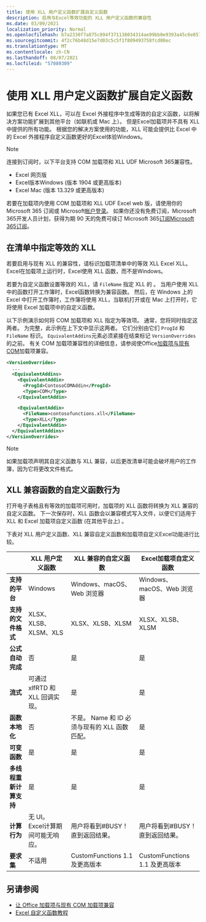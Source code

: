 ```yaml
---
title: 使用 XLL 用户定义函数扩展自定义函数
description: 启用与Excel等效功能的 XLL 用户定义函数的兼容性
ms.date: 03/09/2021
localization_priority: Normal
ms.openlocfilehash: b7a2330f7a875c894f371138034314ae99bb0e9393a45c6e8572a97a084fe94e
ms.sourcegitcommit: 4f2c76b48d15e7d03c5c5f1f809493758fcd88ec
ms.translationtype: MT
ms.contentlocale: zh-CN
ms.lasthandoff: 08/07/2021
ms.locfileid: "57089309"
---
```

# <a name="extend-custom-functions-with-xll-user-defined-functions"></a>使用 XLL 用户定义函数扩展自定义函数

如果您已有 Excel XLL，可以在 Excel 外接程序中生成等效的自定义函数，以将解决方案功能扩展到其他平台（如联机或 Mac 上）。 但是Excel加载项并不具有 XLL 中提供的所有功能。 根据您的解决方案使用的功能，XLL 可能会提供比 Excel 中的 Excel 外接程序自定义函数更好的Excel体验Windows。

> [!NOTE]
> 连接到订阅时，以下平台支持 COM 加载项和 XLL UDF Microsoft 365兼容性。
>
> - Excel 网页版
> - Excel版本Windows (版本 1904 或更高版本) 
> - Excel Mac (版本 13.329 或更高版本) 
>
> 若要在加载项内使用 COM 加载项和 XLL UDF Excel web 版，请使用你的 Microsoft 365 订阅或 Microsoft[帐户登录](https://account.microsoft.com/account)。 如果你还没有免费订阅，Microsoft 365开发人员计划，获得为期 90 天的免费可续订 Microsoft 365[订阅Microsoft 365订阅](https://developer.microsoft.com/office/dev-program)。

## <a name="specify-equivalent-xll-in-the-manifest"></a>在清单中指定等效的 XLL

若要启用与现有 XLL 的兼容性，请标识加载项清单中的等效 XLL Excel XLL。 Excel在加载项上运行时，Excel使用 XLL 函数，而不是Windows。

若要为自定义函数设置等效的 XLL，请 `FileName` 指定 XLL 的 。 当用户使用 XLL 中的函数打开工作簿时，Excel函数转换为兼容函数。 然后，在 Windows 上的 Excel 中打开工作簿时，工作簿将使用 XLL，当联机打开或在 Mac 上打开时，它将使用 Excel 加载项中的自定义函数。

以下示例演示如何将 COM 加载项和 XLL 指定为等效项。 通常，您将同时指定这两者。 为完整，此示例在上下文中显示这两者。 它们分别由它们 `ProgId` 和 `FileName` 标识。 `EquivalentAddins`元素必须紧接在结束标记 `VersionOverrides` 的之前。 有关 COM 加载项兼容性的详细信息，请参阅使Office[加载项与现有 COM](../develop/make-office-add-in-compatible-with-existing-com-add-in.md)加载项兼容。

```xml
<VersionOverrides>
  ...
  <EquivalentAddins>
    <EquivalentAddin>
      <ProgId>ContosoCOMAddin</ProgId>
      <Type>COM</Type>
    </EquivalentAddin>

    <EquivalentAddin>
      <FileName>contosofunctions.xll</FileName>
      <Type>XLL</Type>
    </EquivalentAddin>
  </EquivalentAddins>
</VersionOverrides>
```

> [!NOTE]
> 如果加载项声明其自定义函数与 XLL 兼容，以后更改清单可能会破坏用户的工作簿，因为它将更改文件格式。

## <a name="custom-function-behavior-for-xll-compatible-functions"></a>XLL 兼容函数的自定义函数行为

打开电子表格且有等效的加载项可用时，加载项的 XLL 函数将转换为 XLL 兼容的自定义函数。 下一次保存时，XLL 函数会以兼容模式写入文件，以便它们适用于 XLL 和 Excel 加载项自定义函数 (在其他平台上) 。

下表对 XLL 用户定义函数、XLL 兼容自定义函数和加载项自定义Excel功能进行比较。

|         |XLL 用户定义函数 |XLL 兼容的自定义函数 |Excel加载项自定义函数 |
|---------|---------|---------|---------|
| **支持的平台** | Windows | Windows、macOS、Web 浏览器 | Windows、macOS、Web 浏览器 |
| **支持的文件格式** | XLSX、XLSB、XLSM、XLS | XLSX、XLSB、XLSM | XLSX、XLSB、XLSM |
| **公式自动完成** | 否 | 是 | 是 |
| **流式** | 可通过 xlfRTD 和 XLL 回调实现。 | 是 | 是 |
| **函数本地化** | 否 | 不是。 Name 和 ID 必须与现有的 XLL 函数匹配。 | 是 |
| **可变函数** | 是 | 是 | 是 |
| **多线程重新计算支持** | 是 | 是 | 是 |
| **计算行为** | 无 UI。 Excel计算期间可能无响应。 | 用户将看到#BUSY！ 直到返回结果。 | 用户将看到#BUSY！ 直到返回结果。 |
| **要求集** | 不适用 | CustomFunctions 1.1 及更高版本 | CustomFunctions 1.1 及更高版本 |

## <a name="see-also"></a>另请参阅

- [让 Office 加载项与现有 COM 加载项兼容](../develop/make-office-add-in-compatible-with-existing-com-add-in.md)
- [Excel 自定义函数教程](../tutorials/excel-tutorial-create-custom-functions.md)

